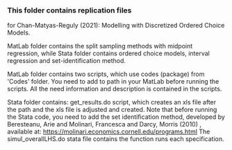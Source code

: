 ### This folder contains replication files
for Chan-Matyas-Reguly (2021): Modelling with Discretized Ordered Choice Models.

MatLab folder contains the split sampling methods with midpoint regression, while Stata folder contains ordered choice models, interval regression and set-identification method.

MatLab folder contains two scripts, which use codes (package) from 'Codes' folder. You need to add to path in your MatLab before running the scripts. 
All the need information and description is contained in the scripts.

Stata folder contains: get_results.do script, which creates an xls file after the path and the xls file is adjusted and created. 
Note that before running the Stata code, you need to add the set identification method, developed by Beresteanu, Arie and Molinari, Francesca and Darcy, Morris (2010) , available at: https://molinari.economics.cornell.edu/programs.html
The simul_overallLHS.do stata file contains the function runs each specification.

